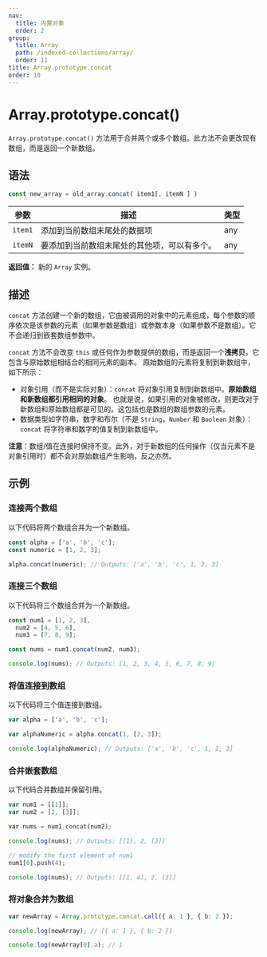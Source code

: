 ```yaml
---
nav:
  title: 内置对象
  order: 2
group:
  title: Array
  path: /indexed-collections/array/
  order: 11
title: Array.prototype.concat
order: 10
---
```


# Array.prototype.concat()

`Array.prototype.concat()` 方法用于合并两个或多个数组。此方法不会更改现有数组，而是返回一个新数组。

## 语法

```js
const new_array = old_array.concat( item1[, itemN ] )
```

| 参数    | 描述                                         | 类型 |
| ------- | -------------------------------------------- | ---- |
| `item1` | 添加到当前数组末尾处的数据项                 | any  |
| `itemN` | 要添加到当前数组末尾处的其他项，可以有多个。 | any  |

**返回值：** 新的 `Array` 实例。

## 描述

`concat` 方法创建一个新的数组，它由被调用的对象中的元素组成，每个参数的顺序依次是该参数的元素（如果参数是数组）或参数本身（如果参数不是数组）。它不会递归到嵌套数组参数中。

`concat` 方法不会改变 `this` 或任何作为参数提供的数组，而是返回一个**浅拷贝**，它包含与原始数组相结合的相同元素的副本。 原始数组的元素将复制到新数组中，如下所示：

- 对象引用（而不是实际对象）：`concat` 将对象引用复制到新数组中。**原始数组和新数组都引用相同的对象**。 也就是说，如果引用的对象被修改，则更改对于新数组和原始数组都是可见的。这包括也是数组的数组参数的元素。
- 数据类型如字符串，数字和布尔（不是 `String`，`Number` 和 `Boolean` 对象）：`concat` 将字符串和数字的值复制到新数组中。

**注意**：数组/值在连接时保持不变。此外，对于新数组的任何操作（仅当元素不是对象引用时）都不会对原始数组产生影响，反之亦然。

## 示例

### 连接两个数组

以下代码将两个数组合并为一个新数组。

```js
const alpha = ['a', 'b', 'c'];
const numeric = [1, 2, 3];

alpha.concat(numeric); // Outputs: ['a', 'b', 'c', 1, 2, 3]
```

### 连接三个数组

以下代码将三个数组合并为一个新数组。

```js
const num1 = [1, 2, 3],
  num2 = [4, 5, 6],
  num3 = [7, 8, 9];

const nums = num1.concat(num2, num3);

console.log(nums); // Outputs: [1, 2, 3, 4, 5, 6, 7, 8, 9]
```

### 将值连接到数组

以下代码将三个值连接到数组。

```js
var alpha = ['a', 'b', 'c'];

var alphaNumeric = alpha.concat(1, [2, 3]);

console.log(alphaNumeric); // Outputs: ['a', 'b', 'c', 1, 2, 3]
```

### 合并嵌套数组

以下代码合并数组并保留引用。

```js
var num1 = [[1]];
var num2 = [2, [3]];

var nums = num1.concat(num2);

console.log(nums); // Outputs: [[1], 2, [3]]

// modify the first element of num1
num1[0].push(4);

console.log(nums); // Outputs: [[1, 4], 2, [3]]
```

### 将对象合并为数组

```js
var newArray = Array.prototype.concat.call({ a: 1 }, { b: 2 });

console.log(newArray); // [{ a: 1 }, { b: 2 }]

console.log(newArray[0].a); // 1
```

